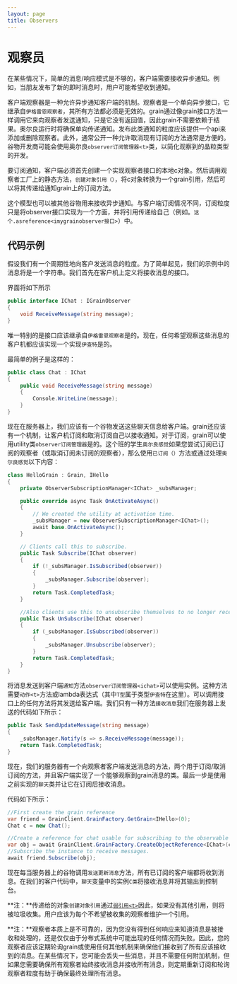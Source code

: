 ```yaml
---
layout: page
title: Observers
---
```


# 观察员

在某些情况下，简单的消息/响应模式是不够的，客户端需要接收异步通知。例如，当朋友发布了新的即时消息时，用户可能希望收到通知。

客户端观察器是一种允许异步通知客户端的机制。观察者是一个单向异步接口，它继承自`伊格雷恩观察者`，其所有方法都必须是无效的。grain通过像grain接口方法一样调用它来向观察者发送通知，只是它没有返回值，因此grain不需要依赖于结果。奥尔良运行时将确保单向传递通知。发布此类通知的粒度应该提供一个api来添加或删除观察者。此外，通常公开一种允许取消现有订阅的方法通常是方便的。谷物开发商可能会使用奥尔良`observer订阅管理器<t>`类，以简化观察到的晶粒类型的开发。

要订阅通知，客户端必须首先创建一个实现观察者接口的本地c对象。然后调用观察者工厂上的静态方法，`创建对象引用（）`，将c对象转换为一个grain引用，然后可以将其传递给通知grain上的订阅方法。

这个模型也可以被其他谷物用来接收异步通知。与客户端订阅情况不同，订阅粒度只是将observer接口实现为一个方面，并将引用传递给自己（例如。`这个.asreference<imygrainobserver接口>`）中。

## 代码示例

假设我们有一个周期性地向客户发送消息的粒度。为了简单起见，我们的示例中的消息将是一个字符串。我们首先在客户机上定义将接收消息的接口。

界面将如下所示

```csharp
public interface IChat : IGrainObserver
{
    void ReceiveMessage(string message);
}
```

唯一特别的是接口应该继承自`伊格雷恩观察者`是的。现在，任何希望观察这些消息的客户机都应该实现一个实现`伊查特`是的。

最简单的例子是这样的：

```csharp
public class Chat : IChat
{
    public void ReceiveMessage(string message)
    {
        Console.WriteLine(message);
    }
}
```

现在在服务器上，我们应该有一个谷物发送这些聊天信息给客户端。grain还应该有一个机制，让客户机订阅和取消订阅自己以接收通知。对于订阅，grain可以使用utility类`observer订阅管理器`是的。这个班的学生`奥尔良感觉`如果您尝试订阅已订阅的观察者（或取消订阅未订阅的观察者），那么使用`已订阅（）`方法或通过处理`奥尔良感觉`以下内容：

```csharp
class HelloGrain : Grain, IHello
{
    private ObserverSubscriptionManager<IChat> _subsManager;

    public override async Task OnActivateAsync()
    {
        // We created the utility at activation time.
        _subsManager = new ObserverSubscriptionManager<IChat>();
        await base.OnActivateAsync();
    }

    // Clients call this to subscribe.
    public Task Subscribe(IChat observer)
    {
        if (!_subsManager.IsSubscribed(observer))
        {
            _subsManager.Subscribe(observer);
        }
        return Task.CompletedTask;
    }

    //Also clients use this to unsubscribe themselves to no longer receive the messages.
    public Task UnSubscribe(IChat observer)
    {
        if (_subsManager.IsSubscribed(observer))
        {
            _subsManager.Unsubscribe(observer);
        }
        return Task.CompletedTask;
    }
}
```

将消息发送到客户端`通知`方法`observer订阅管理器<ichat>`可以使用实例。这种方法需要`动作<t>`方法或lambda表达式（其中`T型`属于类型`伊查特`在这里）。可以调用接口上的任何方法将其发送给客户端。我们只有一种方法`接收消息`我们在服务器上发送的代码如下所示：

```csharp
public Task SendUpdateMessage(string message)
{
    _subsManager.Notify(s => s.ReceiveMessage(message));
    return Task.CompletedTask;
}
```

现在，我们的服务器有一个向观察者客户端发送消息的方法，两个用于订阅/取消订阅的方法，并且客户端实现了一个能够观察到grain消息的类。最后一步是使用之前实现的`聊天`类并让它在订阅后接收消息。

代码如下所示：

```csharp
//First create the grain reference
var friend = GrainClient.GrainFactory.GetGrain<IHello>(0);
Chat c = new Chat();

//Create a reference for chat usable for subscribing to the observable grain.
var obj = await GrainClient.GrainFactory.CreateObjectReference<IChat>(c);
//Subscribe the instance to receive messages.
await friend.Subscribe(obj);
```

现在每当服务器上的谷物调用`发送更新消息`方法，所有已订阅的客户端都将收到消息。在我们的客户代码中，`聊天`变量中的实例`C类`将接收消息并将其输出到控制台。

**注：**传递给的对象`创建对象引用`通过[`弱引用<t>`](https://msdn.microsoft.com/en-us/library/system.weakreference)因此，如果没有其他引用，则将被垃圾收集。用户应该为每个不希望被收集的观察者维护一个引用。

**注：**观察者本质上是不可靠的，因为您没有得到任何响应来知道消息是被接收和处理的，还是仅仅由于分布式系统中可能出现的任何情况而失败。因此，您的观察者应该定期轮询grain或使用任何其他机制来确保他们接收到了所有应该接收到的消息。在某些情况下，您可能会丢失一些消息，并且不需要任何附加机制，但如果您需要确保所有观察者始终接收消息并接收所有消息，则定期重新订阅和轮询观察者粒度有助于确保最终处理所有消息。
